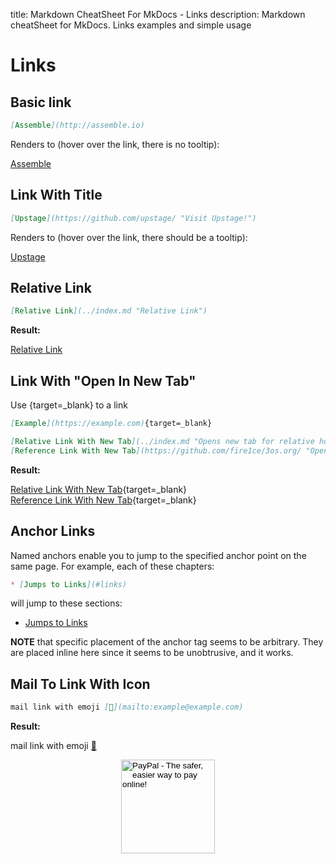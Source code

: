 title: Markdown CheatSheet For MkDocs - Links
description: Markdown cheatSheet for MkDocs. Links examples and simple usage

# Links

## Basic link

``` markdown
[Assemble](http://assemble.io)
```

Renders to (hover over the link, there is no tooltip):

[Assemble](http://assemble.io)

## Link With Title

``` markdown
[Upstage](https://github.com/upstage/ "Visit Upstage!")
```

Renders to (hover over the link, there should be a tooltip):

[Upstage](https://github.com/upstage/ "Visit Upstage!")

## Relative Link

```markdown
[Relative Link](../index.md "Relative Link")
```

__Result:__

[Relative Link](../index.md "Relative Link")

## Link With "Open In New Tab"

Use {target=_blank} to a link

```markdown
[Example](https://example.com){target=_blank}
```

```markdown
[Relative Link With New Tab](../index.md "Opens new tab for relative home page"){target=_blank}  
[Reference Link With New Tab](https://github.com/fire1ce/3os.org/ "Opens new tab for reference link"){target=_blank}
```

__Result:__

[Relative Link With New Tab](../index.md "Opens new tab for relative home page"){target=_blank}  
[Reference Link With New Tab](https://github.com/fire1ce/3os.org/ "Opens new tab for reference link"){target=_blank}

## Anchor Links

Named anchors enable you to jump to the specified anchor point on the same page. For example, each of these chapters:

```markdown
* [Jumps to Links](#links)
```

will jump to these sections:

* [Jumps to Links](#links)

__NOTE__ that specific placement of the anchor tag seems to be arbitrary. They are placed inline here since it seems to be unobtrusive, and it works.

## Mail To Link With Icon

```markdown
mail link with emoji [📧](mailto:example@example.com)
```

__Result:__

mail link with emoji [📧](mailto:example@example.com)

<!-- Donation Button -->
<form action="https://www.paypal.com/cgi-bin/webscr" method="post" target="_top" align="center"><input type="hidden" name="cmd" value="_s-xclick"><input type="hidden" name="hosted_button_id" value="Q94AU5RUD4X6A"><input type="image" src="https://raw.githubusercontent.com/fire1ce/3os.org/gh-pages/assets/images/beerDonation.png" width="150px" border="0" name="submit" alt="PayPal - The safer, easier way to pay online!"></form>
<!-- Donation Button -->